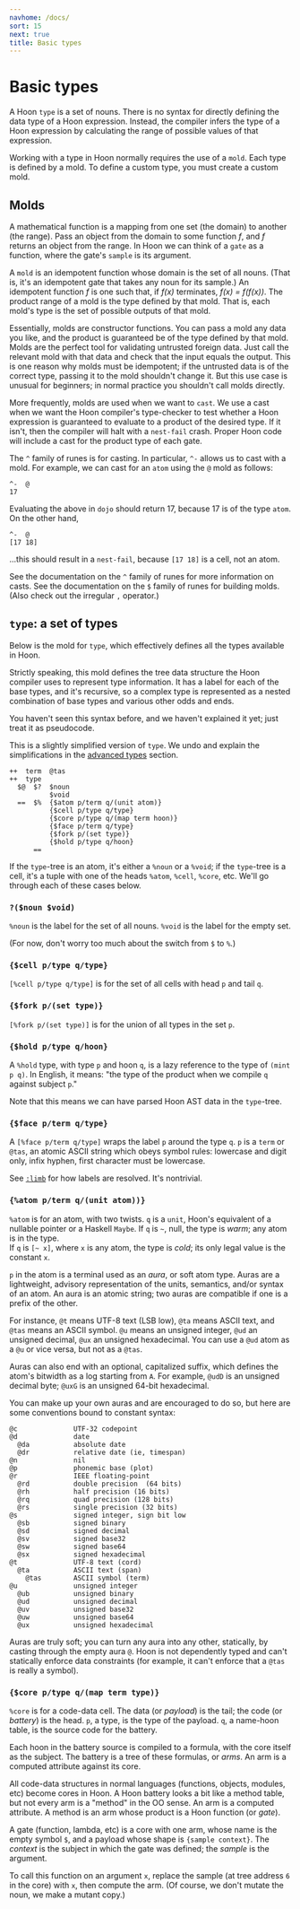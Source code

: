 ```yaml
---
navhome: /docs/
sort: 15
next: true
title: Basic types
---
```


# Basic types

A Hoon `type` is a set of nouns. There is no syntax for directly 
defining the data type of a Hoon expression. Instead, the compiler 
infers the type of a Hoon expression by calculating the range of 
possible values of that expression.

Working with a type in Hoon normally requires the use of a `mold`. 
Each type is defined by a mold. To define a custom type, you must 
create a custom mold.

## Molds

A mathematical function is a mapping from one set (the domain) to 
another (the range). Pass an object from the domain to some 
function *f*, and *f* returns an object from the range. In Hoon we 
can think of a `gate` as a function, where the gate's `sample` is 
its argument.

A `mold` is an idempotent function whose domain is the set of all 
nouns. (That is, it's an idempotent gate that takes any noun for its 
sample.) An idempotent function *f* is one such that, if *f(x)* 
terminates, *f(x) = f(f(x))*.  The product range of a mold is the 
type defined by that mold. That is, each mold's type is the set of 
possible outputs of that mold.

Essentially, molds are constructor functions. You can pass a mold 
any data you like, and the product is guaranteed be of the type 
defined by that mold. Molds are the perfect tool for validating 
untrusted foreign data. Just call the relevant mold with that data 
and check that the input equals the output. This is one reason why 
molds must be idempotent; if the untrusted data is of the correct 
type, passing it to the mold shouldn't change it. But this use case 
is unusual for beginners; in normal practice you shouldn't call 
molds directly.

More frequently, molds are used when we want to `cast`. We use a 
cast when we want the Hoon compiler's type-checker to test whether 
a Hoon expression is guaranteed to evaluate to a product of the 
desired type. If it isn't, then the compiler will halt with a 
`nest-fail` crash. Proper Hoon code will include a cast for the 
product type of each gate.

The `^` family of runes is for casting. In particular, `^-` allows 
us to cast with a mold. For example, we can cast for an `atom` using 
the `@` mold as follows:

```
^-  @
17
```

Evaluating the above in `dojo` should return 17, because 17 is of 
the type `atom`.  On the other hand,

```
^-  @
[17 18]
```

...this should result in a `nest-fail`, because `[17 18]` is a cell, 
not an atom.

See the documentation on the `^` family of runes for more information 
on casts. See the documentation on the `$` family of runes for 
building molds. (Also check out the irregular `,` operator.)

## `type`: a set of types

Below is the mold for `type`, which effectively defines all the types 
available in Hoon.

Strictly speaking, this mold defines the tree data structure the Hoon 
compiler uses to represent type information. It has a label for each 
of the base types, and it's recursive, so a complex type is 
represented as a nested combination of base types and various other 
odds and ends.

You haven't seen this syntax before, and we haven't explained it yet; 
just treat it as pseudocode.

This is a slightly simplified version of `type`.  We undo and 
explain the simplifications in the [advanced types](../advanced) 
section.

```
++  term  @tas
++  type
  $@  $?  $noun
          $void
  ==  $%  {$atom p/term q/(unit atom)}
          {$cell p/type q/type}
          {$core p/type q/(map term hoon)}
          {$face p/term q/type}
          {$fork p/(set type)}
          {$hold p/type q/hoon}
      ==
```

If the `type`-tree is an atom, it's either a `%noun` or a `%void`; if 
the `type`-tree is a cell, it's a tuple with one of the heads `%atom`, 
`%cell`, `%core`, etc.  We'll go through each of these cases below.

### `?($noun $void)`

`%noun` is the label for the set of all nouns. `%void` is the label 
for the empty set. 

(For now, don't worry too much about the switch from `$` to `%`.)

### `{$cell p/type q/type}`

`[%cell p/type q/type]` is for the set of all cells with head `p` and
tail `q`.

### `{$fork p/(set type)}`

`[%fork p/(set type)]` is for the union of all types in the set `p`.

### `{$hold p/type q/hoon}`

A `%hold` type, with type `p` and hoon `q`, is a lazy reference
to the type of `(mint p q)`.  In English, it means: "the type of
the product when we compile `q` against subject `p`."

Note that this means we can have parsed Hoon AST data in the 
`type`-tree.

### `{$face p/term q/type}`

A `[%face p/term q/type]` wraps the label `p` around the type
`q`.  `p` is a `term` or `@tas`, an atomic ASCII string which
obeys symbol rules: lowercase and digit only, infix hyphen,
first character must be lowercase.

See [`:limb`](../twig/limb/limb) for how labels are resolved.  It's
nontrivial.

### `{%atom p/term q/(unit atom))}`

`%atom` is for an atom, with two twists.  `q` is a `unit`, Hoon's
equivalent of a nullable pointer or a Haskell `Maybe`.  If `q`
is `~`, null, the type is *warm*; any atom is in the type.  
If `q` is `[~ x]`, where `x` is any atom, the type is *cold*;
its only legal value is the constant `x`.

`p` in the atom is a terminal used as an *aura*, or soft atom
type.  Auras are a lightweight, advisory representation of the
units, semantics, and/or syntax of an atom.  An aura is an atomic
string; two auras are compatible if one is a prefix of the other.

For instance, `@t` means UTF-8 text (LSB low), `@ta` means ASCII
text, and `@tas` means an ASCII symbol.  `@u` means an unsigned
integer, `@ud` an unsigned decimal, `@ux` an unsigned
hexadecimal.  You can use a `@ud` atom as a `@u` or vice versa,
but not as a `@tas`.

Auras can also end with an optional, capitalized suffix, which
defines the atom's bitwidth as a log starting from `A`.  For
example, `@udD` is an unsigned decimal byte; `@uxG` is an
unsigned 64-bit hexadecimal.

You can make up your own auras and are encouraged to do so, but
here are some conventions bound to constant syntax:

```
@c              UTF-32 codepoint
@d              date
  @da           absolute date
  @dr           relative date (ie, timespan)
@n              nil
@p              phonemic base (plot)
@r              IEEE floating-point
  @rd           double precision  (64 bits)
  @rh           half precision (16 bits)
  @rq           quad precision (128 bits)
  @rs           single precision (32 bits)
@s              signed integer, sign bit low
  @sb           signed binary
  @sd           signed decimal
  @sv           signed base32
  @sw           signed base64
  @sx           signed hexadecimal
@t              UTF-8 text (cord)
  @ta           ASCII text (span)
    @tas        ASCII symbol (term)
@u              unsigned integer
  @ub           unsigned binary
  @ud           unsigned decimal
  @uv           unsigned base32
  @uw           unsigned base64
  @ux           unsigned hexadecimal
```

Auras are truly soft; you can turn any aura into any other,
statically, by casting through the empty aura `@`.  Hoon is not
dependently typed and can't statically enforce data constraints
(for example, it can't enforce that a `@tas` is really a symbol).

### `{$core p/type q/(map term type)}`

`%core` is for a code-data cell.  The data (or *payload*) is the
tail; the code (or *battery*) is the head.  `p`, a type, is the
type of the payload.  `q`, a name-hoon table, is the source code
for the battery.

Each hoon in the battery source is compiled to a formula, with
the core itself as the subject.  The battery is a tree of these
formulas, or *arms*.  An arm is a computed attribute against its
core.

All code-data structures in normal languages (functions, objects,
modules, etc) become cores in Hoon.  A Hoon battery looks a bit
like a method table, but not every arm is a "method" in the OO
sense.  An arm is a computed attribute.  A method is an arm whose
product is a Hoon function (or *gate*).

A gate (function, lambda, etc) is a core with one arm, whose name
is the empty symbol `$`, and a payload whose shape is `{sample
context}`.  The *context* is the subject in which the gate was
defined; the *sample* is the argument.

To call this function on an argument `x`, replace the sample (at
tree address `6` in the core) with `x`, then compute the arm.
(Of course, we don't mutate the noun, we make a mutant copy.)
